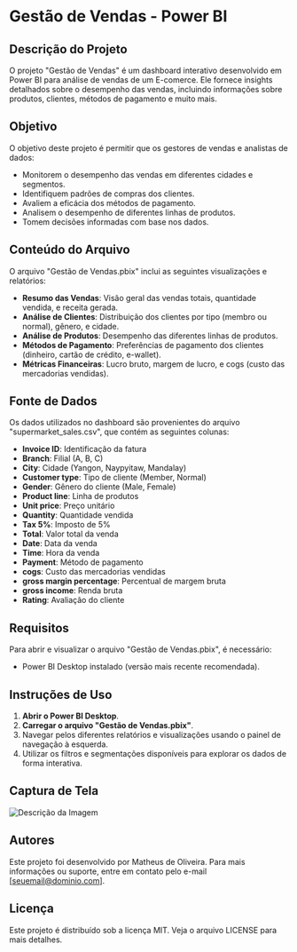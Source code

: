 # Gestão de Vendas - Power BI

## Descrição do Projeto

O projeto "Gestão de Vendas" é um dashboard interativo desenvolvido em Power BI para análise de vendas de um E-comerce. Ele fornece insights detalhados sobre o desempenho das vendas, incluindo informações sobre produtos, clientes, métodos de pagamento e muito mais.

## Objetivo

O objetivo deste projeto é permitir que os gestores de vendas e analistas de dados:
- Monitorem o desempenho das vendas em diferentes cidades e segmentos.
- Identifiquem padrões de compras dos clientes.
- Avaliem a eficácia dos métodos de pagamento.
- Analisem o desempenho de diferentes linhas de produtos.
- Tomem decisões informadas com base nos dados.

## Conteúdo do Arquivo

O arquivo "Gestão de Vendas.pbix" inclui as seguintes visualizações e relatórios:
- **Resumo das Vendas**: Visão geral das vendas totais, quantidade vendida, e receita gerada.
- **Análise de Clientes**: Distribuição dos clientes por tipo (membro ou normal), gênero, e cidade.
- **Análise de Produtos**: Desempenho das diferentes linhas de produtos.
- **Métodos de Pagamento**: Preferências de pagamento dos clientes (dinheiro, cartão de crédito, e-wallet).
- **Métricas Financeiras**: Lucro bruto, margem de lucro, e cogs (custo das mercadorias vendidas).

## Fonte de Dados

Os dados utilizados no dashboard são provenientes do arquivo "supermarket_sales.csv", que contém as seguintes colunas:
- **Invoice ID**: Identificação da fatura
- **Branch**: Filial (A, B, C)
- **City**: Cidade (Yangon, Naypyitaw, Mandalay)
- **Customer type**: Tipo de cliente (Member, Normal)
- **Gender**: Gênero do cliente (Male, Female)
- **Product line**: Linha de produtos
- **Unit price**: Preço unitário
- **Quantity**: Quantidade vendida
- **Tax 5%**: Imposto de 5%
- **Total**: Valor total da venda
- **Date**: Data da venda
- **Time**: Hora da venda
- **Payment**: Método de pagamento
- **cogs**: Custo das mercadorias vendidas
- **gross margin percentage**: Percentual de margem bruta
- **gross income**: Renda bruta
- **Rating**: Avaliação do cliente

## Requisitos

Para abrir e visualizar o arquivo "Gestão de Vendas.pbix", é necessário:
- Power BI Desktop instalado (versão mais recente recomendada).

## Instruções de Uso

1. **Abrir o Power BI Desktop**.
2. **Carregar o arquivo "Gestão de Vendas.pbix"**.
3. Navegar pelos diferentes relatórios e visualizações usando o painel de navegação à esquerda.
4. Utilizar os filtros e segmentações disponíveis para explorar os dados de forma interativa.

## Captura de Tela

![Descrição da Imagem](gestãodevendas.png)

## Autores

Este projeto foi desenvolvido por Matheus de Oliveira. Para mais informações ou suporte, entre em contato pelo e-mail [seuemail@dominio.com].

## Licença

Este projeto é distribuído sob a licença MIT. Veja o arquivo LICENSE para mais detalhes.
